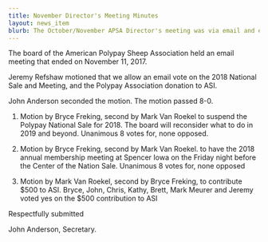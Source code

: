 ```yaml
---
title: November Director's Meeting Minutes
layout: news_item
blurb: The October/November APSA Director's meeting was via email and ended November 11.
---
```


The board of the American Polypay Sheep Association held an email meeting that ended on November 11, 2017.

Jeremy Refshaw motioned that we allow an email vote on the 2018 National Sale and Meeting, and the Polypay Association donation to ASI.

John Anderson seconded the motion. The motion passed 8-0.

1. Motion by Bryce Freking, second by Mark Van Roekel to suspend the Polypay National Sale for 2018. The board will reconsider what to do in 2019 and beyond. Unanimous 8 votes for, none opposed.

2. Motion by Bryce Freking, second by Mark Van Roekel. to have the 2018 annual membership meeting at Spencer Iowa on the Friday night before the Center of the Nation Sale. Unanimous 8 votes for, none opposed

3. Motion by Mark Van Roekel, second by Bryce Freking, to contribute $500 to ASI.
Bryce, John, Chris, Kathy, Brett, Mark Meurer and Jeremy voted yes on the $500 contribution to ASI


Respectfully submitted

John Anderson, Secretary.
